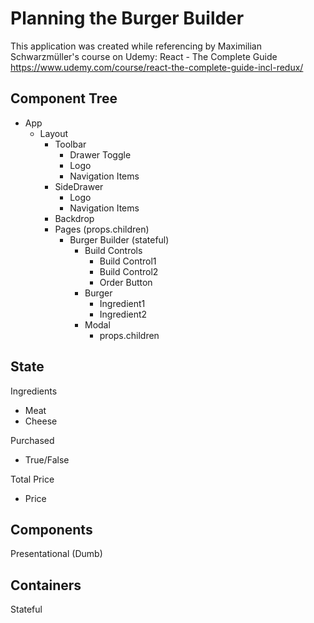 # Planning the Burger Builder

This application was created while referencing by Maximilian Schwarzmüller's course on Udemy: React - The Complete Guide https://www.udemy.com/course/react-the-complete-guide-incl-redux/

## Component Tree

-   App
    -   Layout
        -   Toolbar
            -   Drawer Toggle
            -   Logo
            -   Navigation Items
        -   SideDrawer
            -   Logo
            -   Navigation Items
        -   Backdrop
        -   Pages (props.children)
            -   Burger Builder (stateful)
                -   Build Controls
                    -   Build Control1
                    -   Build Control2
                    -   Order Button
                -   Burger
                    -   Ingredient1
                    -   Ingredient2
                -   Modal
                    -   props.children

## State

Ingredients

-   Meat
-   Cheese

Purchased

-   True/False

Total Price

-   Price

## Components

Presentational (Dumb)

## Containers

Stateful

